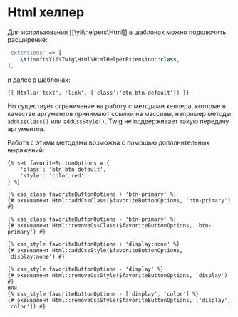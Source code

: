 Html хелпер
===========

Для использования [[\yii\helpers\Html]] в шаблонах можно подключить расширение:

```php
'extensions' => [
    \Yiisoft\Yii\Twig\Html\HtmlHelperExtension::class,
],
```

и далее в шаблонах:

```twig
{{ Html.a('text', 'link', {'class':'btn btn-default'}) }}
```

Но существует ограничение на работу с методами хелпера, которые в качестве аргументов принимают ссылки на массивы, 
например методы `addCssClass()` или `addCssStyle()`. Twig не поддерживает такую передачу аргументов.

Работа с этими методами возможна с помощью дополнительных выражений:

```twig
{% set favoriteButtonOptions = {
    'class': 'btn btn-default',
    'style': 'color:red'
} %}

{% css_class favoriteButtonOptions + 'btn-primary' %}
{# эквивалент Html::addCssClass($favoriteButtonOptions, 'btn-primary') #}

{% css_class favoriteButtonOptions - 'btn-primary' %}
{# эквивалент Html::removeCssClass($favoriteButtonOptions, 'btn-primary') #}

{% css_style favoriteButtonOptions + 'display:none' %}
{# эквивалент Html::addCssStyle($favoriteButtonOptions, 'display:none') #}

{% css_style favoriteButtonOptions - 'display' %}
{# эквивалент Html::removeCssStyle($favoriteButtonOptions, 'display') #}
или
{% css_style favoriteButtonOptions - ['display', 'color'] %}
{# эквивалент Html::removeCssStyle($favoriteButtonOptions, ['display', 'color']) #}
```
